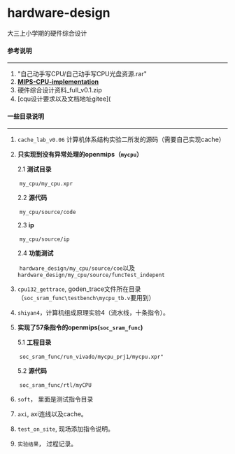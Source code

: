# hardware-design
大三上小学期的硬件综合设计



#### 参考说明

***

1. "自己动手写CPU/自己动手写CPU光盘资源.rar"
2. **[ MIPS-CPU-implementation](https://github.com/Hanmengnan/MIPS-CPU-implementation)**
3. 硬件综合设计资料_full_v0.1.zip
4. [cqu设计要求以及文档地址gitee](



#### 一些目录说明

***

1. `cache_lab_v0.06` 计算机体系结构实验二所发的源码（需要自己实现cache）

2. **只实现到没有异常处理的openmips（`mycpu`）**

   2.1 **测试目录**

   ​	`my_cpu/my_cpu.xpr`

   2.2 **源代码**

   ​	`my_cpu/source/code`

   2.3 **ip**

   ​	`my_cpu/source/ip`

   2.4 **功能测试**

   ​	 `hardware_design/my_cpu/source/coe`以及	`					 		hardware_design/my_cpu/source/funcTest_indepent`

3. `cpu132_gettrace`, goden_trace文件所在目录（`soc_sram_func\testbench\mycpu_tb.v`要用到）

4. `shiyan4`，计算机组成原理实验4（流水线，十条指令）。

5. **实现了57条指令的openmips(`soc_sram_func`)**

   5.1 **工程目录**

   ​	`soc_sram_func/run_vivado/mycpu_prj1/mycpu.xpr"`

   5.2  **源代码**

   ​	`soc_sram_func/rtl/myCPU`

6. `soft`， 里面是测试指令目录

7. `axi`, axi连线以及cache。

8. `test_on_site`, 现场添加指令说明。

9. `实验结果`， 过程记录。



